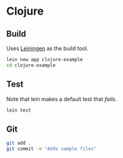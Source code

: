 Clojure
=======

Build
-----

Uses [Leiningen](http://leiningen.org/) as the build tool.

```bash
lein new app clojure-example
cd clojure-example
```

Test
----

Note that lein makes a default test that *fails*.

```bash
lein test
```

Git
---

```bash
git add .
git commit -m "Adds sample files"
```
